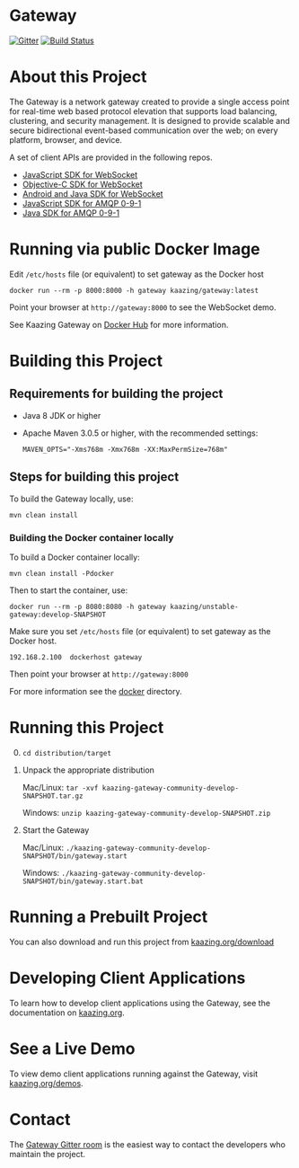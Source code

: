 # Gateway

[![Gitter](https://badges.gitter.im/Join%20Chat.svg)](https://gitter.im/kaazing/gateway?utm_source=badge&utm_medium=badge&utm_campaign=pr-badge&utm_content=badge)
[![Build Status][build-status-image]][build-status]

[build-status-image]: https://travis-ci.org/kaazing/gateway.svg?branch=develop
[build-status]: https://travis-ci.org/kaazing/gateway

# About this Project

The Gateway is a network gateway created to provide a single access point for real-time web based protocol elevation that supports load balancing, clustering, and security management.  It is designed to provide scalable and secure bidirectional event-based communication over the web; on every platform, browser, and device.    

A set of client APIs are provided in the following repos. 

- [JavaScript SDK for WebSocket](https://github.com/kaazing/kaazing-client-javascript)
- [Objective-C SDK for WebSocket](https://github.com/kaazing/gateway.client.ios)
- [Android and Java SDK for WebSocket](https://github.com/kaazing/gateway.client.java)
- [JavaScript SDK for AMQP 0-9-1](https://github.com/kaazing/kaazing-amqp-0-9-1-client-javascript)
- [Java SDK for AMQP 0-9-1](https://github.com/kaazing/amqp.client.java)

# Running via public Docker Image

Edit `/etc/hosts` file (or equivalent) to set gateway as the Docker host

`docker run --rm -p 8000:8000 -h gateway kaazing/gateway:latest`

Point your browser at `http://gateway:8000` to see the WebSocket demo.

See Kaazing Gateway on [Docker Hub](https://registry.hub.docker.com/u/kaazing/gateway/) for more information.

# Building this Project

## Requirements for building the project
* Java 8 JDK or higher
* Apache Maven 3.0.5 or higher, with the recommended settings:

  `MAVEN_OPTS="-Xms768m -Xmx768m -XX:MaxPermSize=768m"`

## Steps for building this project

To build the Gateway locally, use:

  `mvn clean install`

### Building the Docker container locally

To build a Docker container locally:

  `mvn clean install -Pdocker`

Then to start the container, use:

  `docker run --rm -p 8080:8080 -h gateway kaazing/unstable-gateway:develop-SNAPSHOT`

Make sure you set `/etc/hosts` file (or equivalent) to set gateway as the Docker host.

`192.168.2.100  dockerhost gateway`

Then point your browser at `http://gateway:8000`

For more information see the [docker](docker) directory.

# Running this Project

0. `cd distribution/target`
1. Unpack the appropriate distribution
   
   Mac/Linux: `tar -xvf kaazing-gateway-community-develop-SNAPSHOT.tar.gz`
   
   Windows: `unzip kaazing-gateway-community-develop-SNAPSHOT.zip`
2. Start the Gateway 
   
   Mac/Linux: `./kaazing-gateway-community-develop-SNAPSHOT/bin/gateway.start`
   
   Windows: `./kaazing-gateway-community-develop-SNAPSHOT/bin/gateway.start.bat`

# Running a Prebuilt Project

You can also download and run this project from [kaazing.org/download](http://kaazing.org/download/)

# Developing Client Applications

To learn how to develop client applications using the Gateway, see the documentation on [kaazing.org](http://kaazing.org).

# See a Live Demo

To view demo client applications running against the Gateway, visit [kaazing.org/demos](http://kaazing.org/demos/).

# Contact

The [Gateway Gitter room](https://gitter.im/kaazing/gateway) is the easiest way to contact the developers who maintain the project.

